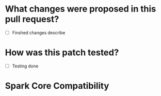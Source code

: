 # What changes were proposed in this pull request?
- [ ] Finshed changes describe

# How was this patch tested?
- [ ] Testing done

# Spark Core Compatibility